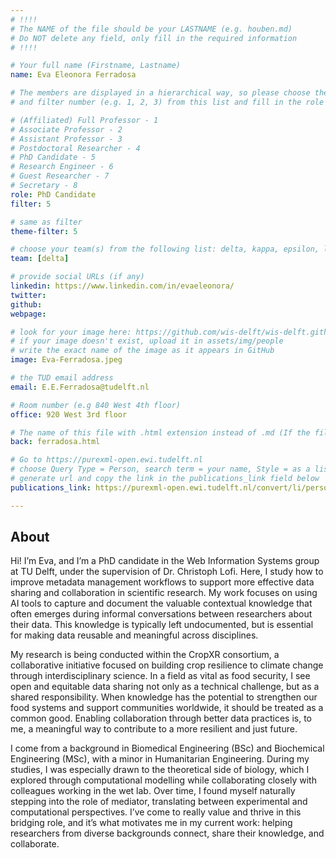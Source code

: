 ```yaml
---
# !!!!
# The NAME of the file should be your LASTNAME (e.g. houben.md)
# Do NOT delete any field, only fill in the required information
# !!!! 

# Your full name (Firstname, Lastname)
name: Eva Eleonora Ferradosa

# The members are displayed in a hierarchical way, so please choose the role (e.g. Full Professor, Assistant Professor etc) 
# and filter number (e.g. 1, 2, 3) from this list and fill in the role and filter from below:

# (Affiliated) Full Professor - 1
# Associate Professor - 2
# Assistant Professor - 3
# Postdoctoral Researcher - 4
# PhD Candidate - 5
# Research Engineer - 6 
# Guest Researcher - 7
# Secretary - 8
role: PhD Candidate
filter: 5

# same as filter
theme-filter: 5

# choose your team(s) from the following list: delta, kappa, epsilon, lambda, cel
team: [delta]

# provide social URLs (if any)
linkedin: https://www.linkedin.com/in/evaeleonora/
twitter: 
github: 
webpage: 

# look for your image here: https://github.com/wis-delft/wis-delft.github.io/tree/master/assets/img/people 
# if your image doesn't exist, upload it in assets/img/people 
# write the exact name of the image as it appears in GitHub  
image: Eva-Ferradosa.jpeg

# the TUD email address
email: E.E.Ferradosa@tudelft.nl

# Room number (e.g 840 West 4th floor)
office: 920 West 3rd floor

# The name of this file with .html extension instead of .md (If the filename is ionescu.md, the "back" field will be ionescu.html)
back: ferradosa.html

# Go to https://purexml-open.ewi.tudelft.nl 
# choose Query Type = Person, search term = your name, Style = as a list
# generate url and copy the link in the publications_link field below
publications_link: https://purexml-open.ewi.tudelft.nl/convert/li/persons/e1c0b722-3c4c-4fa3-839a-34cc5adb7c88

---
```


## About
Hi! I’m Eva, and I’m a PhD candidate in the Web Information Systems group at TU Delft, under the supervision of Dr. Christoph Lofi. Here, I study how to improve metadata management workflows to support more effective data sharing and collaboration in scientific research. My work focuses on using AI tools to capture and document the valuable contextual knowledge that often emerges during informal conversations between researchers about their data. This knowledge is typically left undocumented, but is essential for making data reusable and meaningful across disciplines.

My research is being conducted within the CropXR consortium, a collaborative initiative focused on building crop resilience to climate change through interdisciplinary science. In a field as vital as food security, I see open and equitable data sharing not only as a technical challenge, but as a shared responsibility. When knowledge has the potential to strengthen our food systems and support communities worldwide, it should be treated as a common good. Enabling collaboration through better data practices is, to me, a meaningful way to contribute to a more resilient and just future.
 
I come from a background in Biomedical Engineering (BSc) and Biochemical Engineering (MSc), with a minor in Humanitarian Engineering. During my studies, I was especially drawn to the theoretical side of biology, which I explored through computational modelling while collaborating closely with colleagues working in the wet lab. Over time, I found myself naturally stepping into the role of mediator, translating between experimental and computational perspectives. I’ve come to really value and thrive in this bridging role, and it’s what motivates me in my current work: helping researchers from diverse backgrounds connect, share their knowledge, and collaborate.